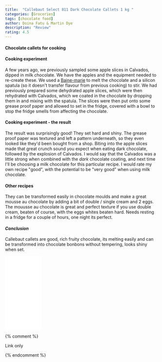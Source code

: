 ```yaml
---
title:  "Callebaut Select 811 Dark Chocolate Callets 1 kg "
categories: [Groceries]
tags: [chocolate food]
author: Doina Fatu & Martin Dye
description: "Review"
rating: 4.5
---
```


<h4>Chocolate callets for cooking</h4>

<h4>Cooking experiment</h4>
A few years ago, we previously sampled some apple slices in Calvados, dipped in milk chocolate.
We have the apples and the equipment needed to re-create these.
We used a <a href="https://en.wikipedia.org/wiki/Bain-marie" target="_new">Baine-marie</a> to melt the chocolate and a silicon spatula 
(so it doesn't transfer flavour from previous cooking) to stir. We had previously prepared some dehydrated apple slices, 
which were then rehydrated with Calvados, which we coated in the chocolate by dropping them in and mixing with the spatula. The
slices were then put onto some grease proof paper and allowed to set in the fridge, covered with a bowl to stop the fridge
smells from affecting the chocolate.

<h4>Cooking experiment - the result</h4>
The result was surprisingly good! They set hard and shiny. The grease proof paper was textured and left a pattern underneath, so they even looked like they'd been bought from a shop.
Biting into the apple slices made that great crunch sound you expect when eating dark chocolate, 
followed by the explosion of Calvados. I would say that the Calvados was a little strong when 
combined with the <em>dark</em> chocolate coating, and next time I'll be choosing a milk chocolate for
this particular recipe. I would rate my own recipe "good", with the potential to be "very good" when using milk chocolate.

<h4>Other recipes</h4>
They can be transformed easily in chocolate moulds and make a great mousse au chocolate by adding a bit of double / single cream and 2 eggs. 
The mouusse au chocolate is great and perfect texture if you use double cream, beaten of course, with the eggs whites beaten hard.
Needs resting in a fridge for a couple of hours, one night its perfect.


<h4><em>Conclusion</em></h4>

Callebaut callets are good, rich fruity chocolate, its melting easily and can be transformed into chocolate bonbons without tempering, looks shiny when set.<br />


<iframe style="width:120px;height:240px;" marginwidth="0" marginheight="0" scrolling="no" frameborder="0" src="//ws-eu.amazon-adsystem.com/widgets/q?ServiceVersion=20070822&OneJS=1&Operation=GetAdHtml&MarketPlace=GB&source=ac&ref=tf_til&ad_type=product_link&tracking_id=martindye21-21&marketplace=amazon&region=GB&placement=B01DDG8L4Y&asins=B01DDG8L4Y&linkId=9900de7c31b67c9e8122d91980167a6f&show_border=true&link_opens_in_new_window=false&price_color=333333&title_color=0066c0&bg_color=f2f2f2">
</iframe>

{% comment %}

Link only

{% endcomment %}